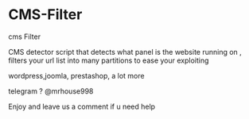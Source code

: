 # CMS-Filter
cms Filter 


CMS detector script that detects what panel is the website running on , filters your url list into many partitions to ease your exploiting

wordpress,joomla, prestashop, a lot more

telegram ? @mrhouse998

Enjoy and leave us a comment if u need help
